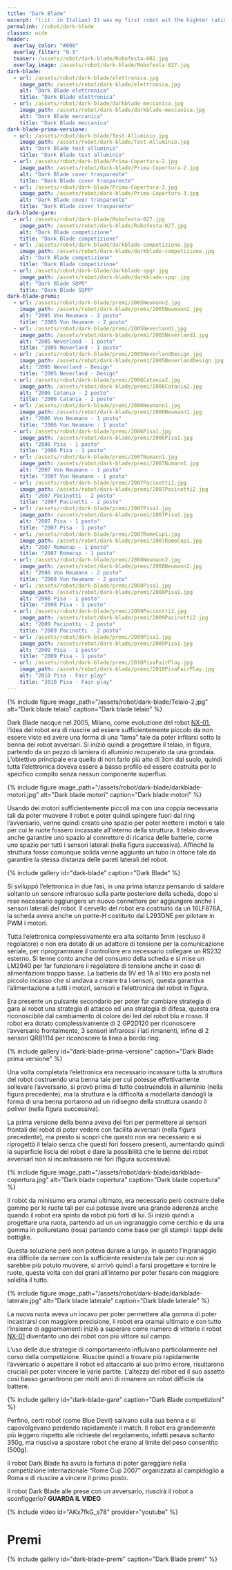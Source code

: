 ```yaml
---
title: "Dark Blade"
excerpt: "(:it: in Italian) It was my first robot wit the highter ratio win. Eight champions in high schools and one first place in the national minisumo competition during the RomeCup 2007. Darkblade is a thin robot high only 3cm, with a long blade. This robot before the match could change the tattics in attack or defence."
permalink: /robot/dark-blade
classes: wide
header:
  overlay_color: "#000"
  overlay_filter: "0.5"
  teaser: /assets/robot/dark-blade/Robofesta-002.jpg
  overlay_image: /assets/robot/dark-blade/Robofesta-027.jpg
dark-blade:
  - url: /assets/robot/dark-blade/elettronica.jpg
    image_path: /assets/robot/dark-blade/elettronica.jpg
    alt: "Dark Blade elettronica"
    title: "Dark Blade elettronica"
  - url: /assets/robot/dark-blade/darkblade-meccanica.jpg
    image_path: /assets/robot/dark-blade/darkblade-meccanica.jpg
    alt: "Dark Blade meccanica"
    title: "Dark Blade meccanica"
dark-blade-prima-versione:
  - url: /assets/robot/dark-blade/Test-Alluminio.jpg
    image_path: /assets/robot/dark-blade/Test-Alluminio.jpg
    alt: "Dark Blade test alluminio"
    title: "Dark Blade test alluminio"
  - url: /assets/robot/dark-blade/Prima-Copertura-2.jpg
    image_path: /assets/robot/dark-blade/Prima-Copertura-2.jpg
    alt: "Dark Blade cover trasparente"
    title: "Dark Blade cover trasparente"
  - url: /assets/robot/dark-blade/Prima-Copertura-3.jpg
    image_path: /assets/robot/dark-blade/Prima-Copertura-3.jpg
    alt: "Dark Blade cover trasparente"
    title: "Dark Blade cover trasparente"
dark-blade-gare:
  - url: /assets/robot/dark-blade/Robofesta-027.jpg
    image_path: /assets/robot/dark-blade/Robofesta-027.jpg
    alt: "Dark Blade competizione"
    title: "Dark Blade competizione"
  - url: /assets/robot/dark-blade/darkblade-competizione.jpg
    image_path: /assets/robot/dark-blade/darkblade-competizione.jpg
    alt: "Dark Blade competizione"
    title: "Dark Blade competizione"
  - url: /assets/robot/dark-blade/darkblade-spqr.jpg
    image_path: /assets/robot/dark-blade/darkblade-spqr.jpg
    alt: "Dark Blade SQPR"
    title: "Dark Blade SQPR"
dark-blade-premi:
  - url: /assets/robot/dark-blade/premi/2005Neumann2.jpg
    image_path: /assets/robot/dark-blade/premi/2005Neumann2.jpg
    alt: "2005 Von Neumann - 2 posto"
    title: "2005 Von Neumann - 2 posto"
  - url: /assets/robot/dark-blade/premi/2005Neverland1.jpg
    image_path: /assets/robot/dark-blade/premi/2005Neverland1.jpg
    alt: "2005 Neverland - 1 posto"
    title: "2005 Neverland - 1 posto"
  - url: /assets/robot/dark-blade/premi/2005NeverlandDesign.jpg
    image_path: /assets/robot/dark-blade/premi/2005NeverlandDesign.jpg
    alt: "2005 Neverland - Design"
    title: "2005 Neverland - Design"
  - url: /assets/robot/dark-blade/premi/2006Catania2.jpg
    image_path: /assets/robot/dark-blade/premi/2006Catania2.jpg
    alt: "2006 Catania - 2 posto"
    title: "2006 Catania - 2 posto"
  - url: /assets/robot/dark-blade/premi/2006Neumann1.jpg
    image_path: /assets/robot/dark-blade/premi/2006Neumann1.jpg
    alt: "2006 Von Neumann - 1 posto"
    title: "2006 Von Neumann - 1 posto"
  - url: /assets/robot/dark-blade/premi/2006Pisa1.jpg
    image_path: /assets/robot/dark-blade/premi/2006Pisa1.jpg
    alt: "2006 Pisa - 1 posto"
    title: "2006 Pisa - 1 posto"
  - url: /assets/robot/dark-blade/premi/2007Numann1.jpg
    image_path: /assets/robot/dark-blade/premi/2007Numann1.jpg
    alt: "2007 Von Neumann - 1 posto"
    title: "2007 Von Neumann - 1 posto"
  - url: /assets/robot/dark-blade/premi/2007Pacinotti2.jpg
    image_path: /assets/robot/dark-blade/premi/2007Pacinotti2.jpg
    alt: "2007 Pacinotti - 2 posto"
    title: "2007 Pacinotti - 2 posto"
  - url: /assets/robot/dark-blade/premi/2007Pisa1.jpg
    image_path: /assets/robot/dark-blade/premi/2007Pisa1.jpg
    alt: "2007 Pisa - 1 posto"
    title: "2007 Pisa - 1 posto"
  - url: /assets/robot/dark-blade/premi/2007RomeCup1.jpg
    image_path: /assets/robot/dark-blade/premi/2007RomeCup1.jpg
    alt: "2007 Romecup - 1 posto"
    title: "2007 Romecup - 1 posto"
  - url: /assets/robot/dark-blade/premi/2008Neumann2.jpg
    image_path: /assets/robot/dark-blade/premi/2008Neumann2.jpg
    alt: "2008 Von Neumann - 2 posto"
    title: "2008 Von Neumann - 2 posto"
  - url: /assets/robot/dark-blade/premi/2008Pisa1.jpg
    image_path: /assets/robot/dark-blade/premi/2008Pisa1.jpg
    alt: "2008 Pisa - 1 posto"
    title: "2008 Pisa - 1 posto"
  - url: /assets/robot/dark-blade/premi/2009Pacinotti2.jpg
    image_path: /assets/robot/dark-blade/premi/2009Pacinotti2.jpg
    alt: "2009 Pacinotti - 2 posto"
    title: "2009 Pacinotti - 2 posto"
  - url: /assets/robot/dark-blade/premi/2009Pisa1.jpg
    image_path: /assets/robot/dark-blade/premi/2009Pisa1.jpg
    alt: "2009 Pisa - 1 posto"
    title: "2009 Pisa - 1 posto"
  - url: /assets/robot/dark-blade/premi/2010PisaFairPlay.jpg
    image_path: /assets/robot/dark-blade/premi/2010PisaFairPlay.jpg
    alt: "2010 Pisa - Fair play"
    title: "2010 Pisa - Fair play"
---
```


{% include figure image_path="/assets/robot/dark-blade/Telaio-2.jpg" alt="Dark blade telaio" caption="Dark blade telaio" %}

Dark Blade nacque nel 2005, Milano, come evoluzione del robot [NX-01](/robot/NX-01), l’idea del robot era di riuscire ad essere sufficientemente piccolo da non essere visto ed avere una forma di una “lama” tale da poter infilarsi sotto la benna dei robot avversari.
Si iniziò quindi a progettare il telaio, in figura, partendo da un pezzo di lamiera di alluminio recuperato da una grondaia. L’obiettivo principale era quello di non farlo più alto di 3cm dal suolo, quindi tutta l’elettronica doveva essere a basso profilo ed essere costruita per lo specifico compito senza nessun componente superfluo.

{% include figure image_path="/assets/robot/dark-blade/darkblade-motori.jpg" alt="Dark blade motori" caption="Dark blade motori" %}

Usando dei motori sufficientemente piccoli ma con una coppia necessaria tali da poter muovere il robot e poter quindi spingere fuori dal ring l’avversario, venne quindi creato uno spazio per poter mettere i motori e tale per cui le ruote fossero incassate all’interno della struttura. Il telaio doveva anche garantire uno spazio al connettore di ricarica delle batterie, come uno spazio per tutti i sensori laterali (nella figura successiva).  Affinché la struttura fosse comunque solida venne aggiunto un tubo in ottone tale da garantire la stessa distanza delle pareti laterali del robot.

{% include gallery id="dark-blade" caption="Dark Blade" %}

Si sviluppò l’elettronica in due fasi, in una prima istanza pensando di saldare soltanto un sensore infrarosso sulla parte posteriore della scheda, dopo si rese necessario aggiungere un nuovo connettore per aggiungere anche i sensori laterali del robot. Il cervello del robot era costituito da un 16LF876A, la scheda aveva anche un ponte-H costituito dal L293DNE per pilotare in PWM i motori.

Tutta l’elettronica complessivamente era alta soltanto 5mm (escluso il regolatore) e non era dotato di un adattore di tensione per la comunicazione seriale, per riprogrammare il controllore era necessario collegare un RS232 esterno. Si tenne conto anche del consumo della scheda e si mise un LM2940 per far funzionare il regolatore di tensione anche in caso di alimentazioni troppo basse. La batteria da 9V ed 1A al litio era posta nel piccolo incasso che si andava a creare tra i sensori, questa garantiva l’alimentazione a tutti i motori, sensori e l’elettronica del robot in figura.

Era presente un pulsante secondario per poter far cambiare strategia di gara al robot una strategia di attacco ed una strategia di difesa, questa era riconoscibile dal cambiamento di colore dei led del robot blu e rosso. Il robot era dotato complessivamente di 2 GP2D120 per  riconoscere l’avversario frontalmente, 3 sensori infrarossi i lati rimanenti, infine di 2 sensori QRB1114 per riconoscere la linea a bordo ring.

{% include gallery id="dark-blade-prima-versione" caption="Dark Blade prima versione" %}

Una volta completata l’elettronica era necessario incassare tutta la struttura del robot costruendo una benna tale per cui potesse effettivamente sollevare l’avversario, si provò prima di tutto costruendola in alluminio (nella figura precedente), ma la struttura e la difficoltà a modellarla dandogli la forma di una benna portarono ad un ridisegno della struttura usando il poliver (nella figura successiva).

La prima versione della benna aveva dei fori per permettere ai sensori frontali del robot di poter vedere con facilità avversari (nella figura precedente), ma presto si scoprì che questo non era necessario e si riprogettò il telaio senza che questi fori fossero presenti, aumentando quindi la superficie liscia del robot e dare la possibilità che le benne dei robot avversari non si incastrassero nei fori (figura successiva).

{% include figure image_path="/assets/robot/dark-blade/darkblade-copertura.jpg" alt="Dark blade copertura" caption="Dark blade copertura" %}

Il robot da minisumo era oramai ultimato, era necessario però costruire delle gomme per le ruote tali per cui potesse avere una grande aderenza anche quando il robot era spinto da robot più forti di lui. Si iniziò quindi  a progettare una ruota, partendo ad un un ingranaggio come cerchio e da una gomma in poliuretano (rosa) partendo come base per gli stampi i tappi delle bottiglie.

Questa soluzione però non poteva durare a lungo, in quanto l’ingranaggio era difficile da serrare con la sufficiente resistenza tale per cui non si sarebbe più potuto muovere, si arrivò quindi a farsi progettare e tornire le ruote, questa volta con dei grani all’interno per poter fissare con maggiore solidità il tutto.

{% include figure image_path="/assets/robot/dark-blade/darkblade-laterale.jpg" alt="Dark blade laterale" caption="Dark blade laterale" %}

La nuova ruota aveva un incavo per poter permettere alla gomma di poter incastrarsi con maggiore precisione, il robot era oramai ultimato e con tutto l’insieme di aggiornamenti iniziò a superare come numero di vittorie il robot [NX-01](/robot/NX-01) diventanto uno dei robot con più vittore sul campo.

L’uso delle due strategie di comportamento influivano particolarmente nel corso della competizione. Riuscire quindi a trovare più rapidamente l’avversario o aspettare il robot ed attaccarlo al suo primo errore, risultarono cruciali per poter vincere le varie partite. L’altezza del robot ed il suo assetto così basso garantirono per molti anni di rimanere un robot difficile da battere.

{% include gallery id="dark-blade-gare" caption="Dark Blade competizioni" %}

Perfino, certi robot (come Blue Devil) salivano sulla sua benna e si capovolgevano perdendo rapidamente il match. Il robot era grandemente più leggero rispetto alle richieste del regolamento, infatti pesava soltanto 350g, ma riusciva a spostare robot che erano al limite del peso consentito (500g).

Il robot Dark Blade ha avuto la fortuna di poter gareggiare nella competizione internazionale “Rome Cup 2007” organizzata al campidoglio a Roma e di riuscire a vincere il primo posto.

Il robot Dark Blade alle prese con un avversario, riuscirà il  robot a sconfiggerlo? **GUARDA IL VIDEO**

{% include video id="AKx7fkG_s78" provider="youtube" %}

# Premi

{% include gallery id="dark-blade-premi" caption="Dark Blade premi" %}
